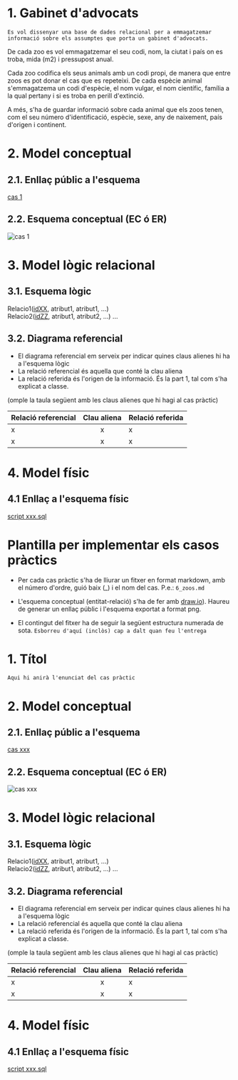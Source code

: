 # 1. Gabinet d'advocats

`Es vol dissenyar una base de dades relacional per a emmagatzemar informació
sobre els assumptes que porta un gabinet d'advocats.
`

De cada zoo es vol emmagatzemar el seu codi, nom, la ciutat i país on es troba, mida (m2) i pressupost anual.

Cada zoo codifica els seus animals amb un codi propi, de manera que entre zoos es pot donar el cas que es repeteixi.
De cada espècie animal s'emmagatzema un codi d'espècie, el nom vulgar, el nom científic, família a la qual pertany i si es troba en perill d'extinció.

A més, s'ha de guardar informació sobre cada animal que els zoos tenen, com el seu número d'identificació, espècie, sexe, any de naixement, país d'origen i continent.

# 2. Model conceptual
## 2.1. Enllaç públic a l'esquema
[cas 1](aqui_has_d_indicar_la_URL_cas_draw.io)
## 2.2. Esquema conceptual (EC ó ER)
  ![cas 1](indica_el_fitxer_imatge.png)
# 3. Model lògic relacional
## 3.1. Esquema lògic
  Relacio1(<ins>idXX</ins>, atribut1, atribut1, ...)  
  Relacio2(<ins>idZZ</ins>, atribut1, atribut2, ...)
  \...

## 3.2. Diagrama referencial

* El diagrama referencial em serveix per indicar quines claus alienes hi ha a l'esquema lògic  
* La relació referencial és aquella que conté la clau aliena  
* La relació referida és l'origen de la informació. És la part 1, tal com s'ha explicat a classe.

(omple la taula següent amb les claus alienes que hi hagi al cas pràctic)

Relació referencial|Clau aliena|Relació referida
-|:-:|-
x|x|x
x|x|x

# 4. Model físic
## 4.1 Enllaç a l'esquema físic

[script xxx.sql](./path/to/script.sql)

# Plantilla per implementar els casos pràctics

- Per cada cas pràctic s'ha de lliurar un fitxer en format markdown, amb el número d'ordre, guió baix (\_) i el nom del cas.
P.e.: `6_zoos.md`

- L'esquema conceptual (entitat-relació) s'ha de fer amb [draw.io](https://www.draw.io/)). Haureu de generar un enllaç públic i l'esquema exportat a format png.

- El contingut del fitxer ha de seguir la següent estructura numerada de sota. `Esborreu d'aquí (inclòs) cap a dalt quan feu l'entrega`

# 1. Títol

`Aqui hi anirà l'enunciat del cas pràctic`

# 2. Model conceptual
## 2.1. Enllaç públic a l'esquema
[cas xxx](aqui_has_d_indicar_la_URL_cas_draw.io)
## 2.2. Esquema conceptual (EC ó ER)
  ![cas xxx](indica_el_fitxer_imatge.png)
# 3. Model lògic relacional
## 3.1. Esquema lògic
  Relacio1(<ins>idXX</ins>, atribut1, atribut1, ...)  
  Relacio2(<ins>idZZ</ins>, atribut1, atribut2, ...)
  \...

## 3.2. Diagrama referencial

* El diagrama referencial em serveix per indicar quines claus alienes hi ha a l'esquema lògic  
* La relació referencial és aquella que conté la clau aliena  
* La relació referida és l'origen de la informació. És la part 1, tal com s'ha explicat a classe.

(omple la taula següent amb les claus alienes que hi hagi al cas pràctic)

Relació referencial|Clau aliena|Relació referida
-|:-:|-
x|x|x
x|x|x

# 4. Model físic
## 4.1 Enllaç a l'esquema físic

[script xxx.sql](./path/to/script.sql)
